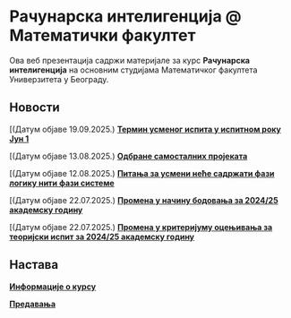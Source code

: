 # Рачунарска интелигенција @ Математички факултет

Ова веб презентација садржи материјале за курс **Рачунарска интелигенција** на основним студијама Математичког факултета Универзитета у Београду.

## Новости

[(Датум објаве 19.09.2025.) [**Термин усменог испита у испитном року Јун 1**](/informacije-o-kursu/tekuce-informacije/README.md)

<!-- [(Датум објаве 27.08.2025.) [**Термин усменог испита у испитном року Јануар 2**](/informacije-o-kursu/tekuce-informacije/README.md) -->

<!-- [(Датум објаве 13.08.2025.) [**Термин усменог испита у испитном року Јануар 1**](/informacije-o-kursu/tekuce-informacije/README.md) -->

[(Датум објаве 13.08.2025.) [**Одбране самосталних пројеката**](/informacije-o-kursu/tekuce-informacije/README.md)

[(Датум објаве 12.08.2025.) [**Питања за усмени неће садржати фази логику нити фази системе**](/informacije-o-kursu/tekuce-informacije/README.md)

[(Датум објаве 22.07.2025.) [**Промена у начину бодовања за 2024/25 академску годину**](/informacije-o-kursu/tekuce-informacije/README.md)

[(Датум објаве 22.07.2025.) [**Промена у критеријуму оцењивања за теоријски испит за 2024/25 академску годину**](/informacije-o-kursu/tekuce-informacije/README.md)

<!-- [(Датум објаве 22.07.2025.) [**Термини за он-лајн консултације за предавања**](/informacije-o-kursu/tekuce-informacije/README.md) -->

<!-- [Надокнада часова предавања од 11.11.2024.](predavanja/info/README.md) -->

<!-- [Додатни термин теоријског дела испита и одбране самосталног пројекта у року Септембар](predavanja/info/README.md) -->

<!-- [Термин теоријског дела испита и одбране самосталног пројекта у року Септембар](predavanja/info/README.md) -->

<!-- [Термин теоријског дела испита и одбране самосталног пројекта у року Јун 1](predavanja/info/README.md) -->

<!--**[Термин теоријског дела испита у испитном року Јануар 2](informacije-o-kursu/tekuce-informacije/README.md)**-->

<!-- **[Термин теоријског дела испита у испитном року Јануар 1](informacije-o-kursu/tekuce-informacije/README.md)** -->

<!-- **[Термин теоријског дела испита у испитном року Јануар 1](informacije-o-kursu/tekuce-informacije/README.md)** -->

<!-- **[Отказана су предавања за среду 29.11.2023](predavanja/info/README.md)** -->

## Настава

**[Информације о курсу](informacije-o-kursu/README.md)**

**[Предавања](predavanja/README.md)**
